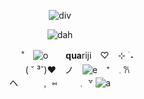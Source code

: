 <div align="center">

![div](https://64.media.tumblr.com/32c9de4241cdcdac11f0b8db37dabe86/10372571c4330fa5-72/s400x600/bebd414731343e0a3887d2d5e9d641b8680956fd.gifv)

![dah](https://64.media.tumblr.com/35bba3a6f8214ad4f72e844f88d7f4c6/d97403fcff6fa89b-ef/s640x960/43d3fcf17f8cc2a19c548a2e339d5f8015617fd3.pnj)

   
　　　　˚　![o](https://64.media.tumblr.com/7372f5883936e481ee80bb97b04f9ec4/35847f8f4a170156-32/s75x75_c1/3d03eb1bd85027174b33c122958629f11e0d70f9.gifv)　　**qua**riji　♡⠀ ⊹ ࣪ ˖　        
　　　　( ˘ ³˘)♥︎　ノ　![e](https://64.media.tumblr.com/7b03fff8c8e43cb2b91f6889cf8f2b4d/322e9f3f4642950d-06/s75x75_c1/cb4c99bcdabb33da208724aa22ddb240b83fb3f0.gifv)　⁺　𓈒  𐙚       
         ヘ  　　 ﹐ ⑅　　 ﹒ ꒷    ![a](https://64.media.tumblr.com/d1bf597f5b3106d9b2f2e664c189c960/35847f8f4a170156-97/s75x75_c1/a1ed008cbf12e38e5922662e13825a9551591a8c.gifv)